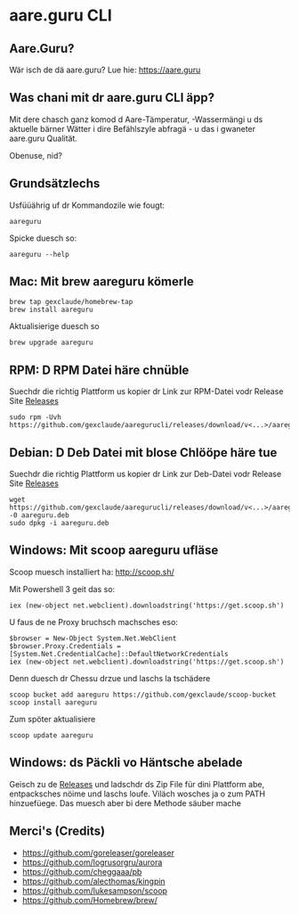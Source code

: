 # aare.guru CLI

## Aare.Guru?

Wär isch de dä aare.guru? Lue hie: https://aare.guru

## Was chani mit dr aare.guru CLI äpp?

Mit dere chasch ganz komod d Aare-Tämperatur, -Wassermängi u ds aktuelle bärner Wätter i dire Befählszyle abfragä - u das i gwaneter aare.guru Qualität.

Obenuse, nid?

## Grundsätzlechs

Usfüüährig uf dr Kommandozile wie fougt:

    aareguru

Spicke duesch so:

    aareguru --help

## Mac: Mit brew aareguru kömerle

    brew tap gexclaude/homebrew-tap
    brew install aareguru

Aktualisierige duesch so

    brew upgrade aareguru

## RPM: D RPM Datei häre chnüble

Suechdr die richtig Plattform us kopier dr Link zur RPM-Datei vodr Release Site [Releases](https://github.com/gexclaude/aaregurucli/releases)

    sudo rpm -Uvh https://github.com/gexclaude/aaregurucli/releases/download/v<...>/aareguru_<...>.rpm

## Debian: D Deb Datei mit blose Chlööpe häre tue

Suechdr die richtig Plattform us kopier dr Link zur Deb-Datei vodr Release Site [Releases](https://github.com/gexclaude/aaregurucli/releases)

    wget https://github.com/gexclaude/aaregurucli/releases/download/v<...>/aareguru_<...>.deb -0 aareguru.deb
    sudo dpkg -i aareguru.deb

## Windows: Mit scoop aareguru ufläse

Scoop muesch installiert ha:
http://scoop.sh/

Mit Powershell 3 geit das so:

    iex (new-object net.webclient).downloadstring('https://get.scoop.sh')
    
U faus de ne Proxy bruchsch machsches eso:

    $browser = New-Object System.Net.WebClient
    $browser.Proxy.Credentials =[System.Net.CredentialCache]::DefaultNetworkCredentials
    iex (new-object net.webclient).downloadstring('https://get.scoop.sh')
    
Denn duesch dr Chessu drzue und laschs la tschädere

    scoop bucket add aareguru https://github.com/gexclaude/scoop-bucket
    scoop install aareguru

Zum spöter aktualisiere

    scoop update aareguru

## Windows: ds Päckli vo Häntsche abelade

Geisch zu de [Releases](https://github.com/gexclaude/aaregurucli/releases) und ladschdr ds Zip File für dini Plattform abe,
entpacksches nöime und laschs loufe. Viläch wosches ja o zum PATH hinzuefüege. Das muesch aber bi dere Methode säuber mache 

## Merci's (Credits)

* https://github.com/goreleaser/goreleaser
* https://github.com/logrusorgru/aurora
* https://github.com/cheggaaa/pb
* https://github.com/alecthomas/kingpin
* https://github.com/lukesampson/scoop
* https://github.com/Homebrew/brew/
